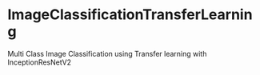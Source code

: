 # ImageClassificationTransferLearning
Multi Class Image Classification using Transfer learning with InceptionResNetV2 
